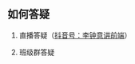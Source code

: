 ## 如何答疑

1. 直播答疑（[抖音号：李钟意讲前端](https://www.douyin.com/user/MS4wLjABAAAAkiur2fK3qQYKHtdnwzT2_ysUpdIbGRMJ_2l3cA_l_3A)）

2. 班级群答疑

<!-- ## 三、讲师介绍

![](assets/10-teacher.png) -->

<!-- ## 四、效果展示

### **最终脚手架效果-暗黑模式**

![](assets/13-dark-theme.png)

### **最终脚手架效果-亮色模式**

![](assets/14-light-theme.png)

### **代码目录**

![](assets/11-code-dir.png)

### **HomeView.vue 代码**

![](assets/15-HomeView-examples.png)

### **课程文档**

![](assets/12-docsify.png) -->
